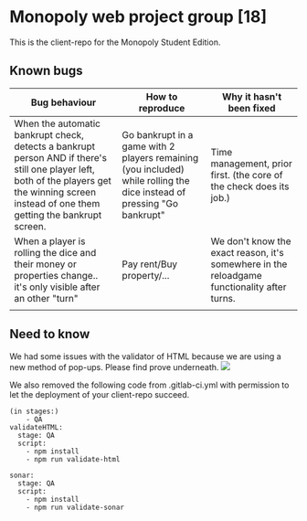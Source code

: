 # Monopoly web project group [18]

This is the client-repo for the Monopoly Student Edition.

## Known bugs

| Bug behaviour                                                                                                                                                                              | How to reproduce  | Why it hasn't been fixed                                                                    |
|--------------------------------------------------------------------------------------------------------------------------------------------------------------------------------------------|---|---------------------------------------------------------------------------------------------|
| When the automatic bankrupt check, detects a bankrupt person AND if there's still one player left, both of the players get the winning screen instead of one them getting the bankrupt screen. | Go bankrupt in a game with 2 players remaining (you included) while rolling the dice instead of pressing "Go bankrupt" | Time management, prior first. (the core of the check does its job.)                         |
| When a player is rolling the dice and their money or properties change.. it's only visible after an other "turn"                                                                           | Pay rent/Buy property/...  | We don't know the exact reason, it's somewhere in the reloadgame functionality after turns. |
|                                                                                                                                                                                            |   |                                                                                             |

## Need to know

We had some issues with the validator of HTML because we are using a new method of pop-ups.
Please find prove underneath.
![](https://i.gyazo.com/ad940eb8ee842556ddd87ace6ab03918.png)

We also removed the following code from .gitlab-ci.yml with permission to let the deployment of your client-repo succeed.
```
(in stages:)
    - QA
validateHTML:
  stage: QA
  script:
    - npm install
    - npm run validate-html

sonar:
  stage: QA
  script:
    - npm install
    - npm run validate-sonar
```